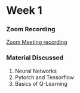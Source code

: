 # Week 1

### Zoom Recording

<a href="https://northeastern.zoom.us/rec/share/ITTX2s89AxKK20CL4aHkqdrJ6mVTHNuB0rhhFA4YTqu536ZGYCzX4XiMH_E66fjJ.iVS3_agmvnHo_Acm">Zoom Meeting recording</a>

### Material Discussed

1. Neural Networks
2. Pytorch and Tensorflow
3. Basics of Q-Learning

